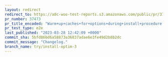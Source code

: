 ```yaml
---
layout: redirect
redirect_to: https://a8c-woo-test-reports.s3.amazonaws.com/public/pr/37473/e2e/index.html
pr_number: 37473
pr_title_encoded: "Warm+up+caches+for+options+during+install+procedure."
pr_test_type: e2e
last_published: "2023-03-28 12:42:09 +0000"
commit_sha: 5bfd86bd6a58873a36837adae6e3fe49d2b8b2dc
commit_message: "Changelog."
branch_name: try/install-optim-3
---
```


